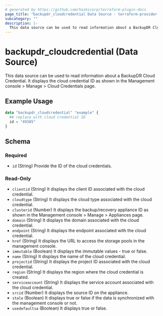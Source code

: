 ```yaml
---
# generated by https://github.com/hashicorp/terraform-plugin-docs
page_title: "backupdr_cloudcredential Data Source - terraform-provider-backupdr"
subcategory: ""
description: |-
  This data source can be used to read information about a BackupDR Cloud Credential. It displays the cloud credential ID as shown in the Management console > Manage > Cloud Credentials page.
---
```


# backupdr_cloudcredential (Data Source)

This data source can be used to read information about a BackupDR Cloud Credential. It displays the cloud credential ID as shown in the Management console > Manage > Cloud Credentials page.

## Example Usage

```terraform
data "backupdr_cloudcredential" "example" {
  ## replace with cloud credential ID
  id = "49385"
}
```

<!-- schema generated by tfplugindocs -->
## Schema

### Required

- `id` (String) Provide the ID of the cloud credentials.

### Read-Only

- `clientid` (String) It displays the client ID associated with the cloud credential.
- `cloudtype` (String) It displays the cloud type associated with the cloud credential.
- `clusterid` (Number) It displays the backup/recovery appliance ID as shown in the Management console > Manage > Appliances page.
- `domain` (String) It displays the domain associated with the cloud credential.
- `endpoint` (String) It displays the endpoint associated with the cloud credential.
- `href` (String) It displays the URL to access the storage pools in the management console.
- `immutable` (Boolean) It displays the immutable values - true or false.
- `name` (String) It displays the name of the cloud credential.
- `projectid` (String) It displays the project ID associated with the cloud credential.
- `region` (String) It displays the region where the cloud credential is created.
- `serviceaccount` (String) It displays the service account associated with the cloud credential.
- `srcid` (Number) It displays the source ID on the appliance.
- `stale` (Boolean) It displays true or false if the data is synchronized with the management console or not.
- `usedefaultsa` (Boolean) It displays true or false.
